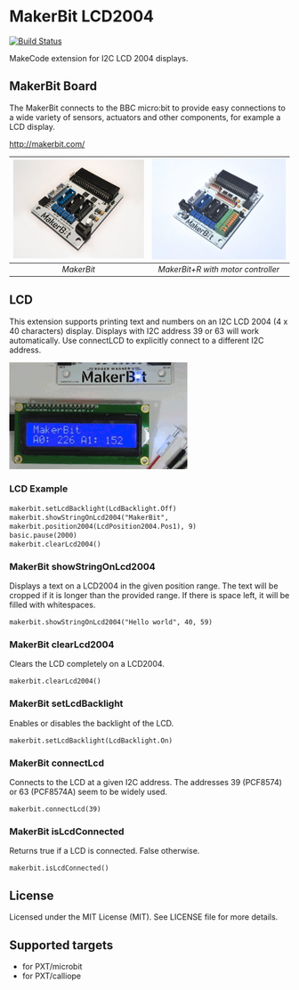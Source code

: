 # MakerBit LCD2004

[![Build Status](https://travis-ci.org/1010Technologies/pxt-makerbit-lcd2004.svg?branch=master)](https://travis-ci.org/1010Technologies/pxt-makerbit-lcd2004)

MakeCode extension for I2C LCD 2004 displays.

## MakerBit Board

The MakerBit connects to the BBC micro:bit to provide easy connections to a wide variety of sensors, actuators and other components, for example a LCD display.

http://makerbit.com/

| ![MakerBit](https://github.com/1010Technologies/pxt-makerbit/raw/master/MakerBit.png "MakerBit") | ![MakerBit+R](https://github.com/1010Technologies/pxt-makerbit/raw/master/MakerBit+R.png "MakerBit+R") |
| :----------------------------------------------------------------------------------------------: | :----------------------------------------------------------------------------------------------------: |
|                                            _MakerBit_                                            |                                   _MakerBit+R with motor controller_                                   |

## LCD

This extension supports printing text and numbers on an I2C LCD 2004 (4 x 40 characters) display.
Displays with I2C address 39 or 63 will work automatically. Use connectLCD to explicitly connect to a different I2C address.

![LCD2004](https://github.com/1010Technologies/pxt-makerbit-lcd2004/raw/master/icon.png "LCD2004")

### LCD Example

```blocks
makerbit.setLcdBacklight(LcdBacklight.Off)
makerbit.showStringOnLcd2004("MakerBit", makerbit.position2004(LcdPosition2004.Pos1), 9)
basic.pause(2000)
makerbit.clearLcd2004()
```

### MakerBit showStringOnLcd2004

Displays a text on a LCD2004 in the given position range. The text will be cropped if it is longer than the provided range. If there is space left, it will be filled with whitespaces.

```sig
makerbit.showStringOnLcd2004("Hello world", 40, 59)
```

### MakerBit clearLcd2004

Clears the LCD completely on a LCD2004.

```sig
makerbit.clearLcd2004()
```

### MakerBit setLcdBacklight

Enables or disables the backlight of the LCD.

```sig
makerbit.setLcdBacklight(LcdBacklight.On)
```

### MakerBit connectLcd

Connects to the LCD at a given I2C address. The addresses 39 (PCF8574) or 63 (PCF8574A) seem to be widely used.

```sig
makerbit.connectLcd(39)
```

### MakerBit isLcdConnected

Returns true if a LCD is connected. False otherwise.

```sig
makerbit.isLcdConnected()
```

## License

Licensed under the MIT License (MIT). See LICENSE file for more details.

## Supported targets

- for PXT/microbit
- for PXT/calliope
